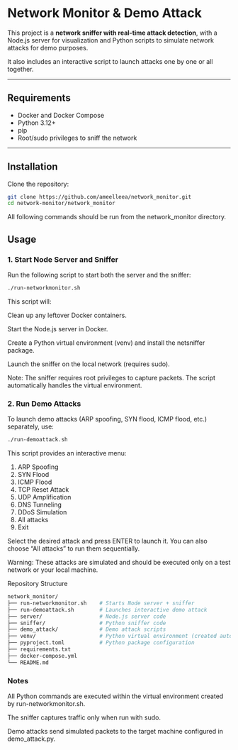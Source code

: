 # Network Monitor & Demo Attack

This project is a **network sniffer with real-time attack detection**, with a Node.js server for visualization and Python scripts to simulate network attacks for demo purposes.

It also includes an interactive script to launch attacks one by one or all together.

---

## Requirements

- Docker and Docker Compose  
- Python 3.12+  
- pip  
- Root/sudo privileges to sniff the network

---

## Installation

Clone the repository:

```bash
git clone https://github.com/ameelleea/network_monitor.git
cd network-monitor/network_monitor
```
All following commands should be run from the network_monitor directory.

## Usage
### 1. Start Node Server and Sniffer

Run the following script to start both the server and the sniffer:
 ```bash
./run-networkmonitor.sh
```

This script will:

Clean up any leftover Docker containers.

Start the Node.js server in Docker.

Create a Python virtual environment (venv) and install the netsniffer package.

Launch the sniffer on the local network (requires sudo).

Note: The sniffer requires root privileges to capture packets. The script automatically handles the virtual environment.

### 2. Run Demo Attacks

To launch demo attacks (ARP spoofing, SYN flood, ICMP flood, etc.) separately, use:
```bash
./run-demoattack.sh
```

This script provides an interactive menu:

1) ARP Spoofing
2) SYN Flood
3) ICMP Flood
4) TCP Reset Attack
5) UDP Amplification
6) DNS Tunneling
7) DDoS Simulation
8) All attacks
0) Exit


Select the desired attack and press ENTER to launch it.
You can also choose “All attacks” to run them sequentially.

Warning: These attacks are simulated and should be executed only on a test network or your local machine.

Repository Structure
```bash
network_monitor/
├── run-networkmonitor.sh    # Starts Node server + sniffer
├── run-demoattack.sh        # Launches interactive demo attack
├── server/                  # Node.js server code
├── sniffer/                 # Python sniffer code
├── demo_attack/             # Demo attack scripts
├── venv/                    # Python virtual environment (created automatically)
├── pyproject.toml           # Python package configuration
├── requirements.txt
├── docker-compose.yml
└── README.md
```
### Notes

All Python commands are executed within the virtual environment created by run-networkmonitor.sh.

The sniffer captures traffic only when run with sudo.

Demo attacks send simulated packets to the target machine configured in demo_attack.py.
